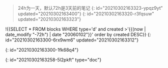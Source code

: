 > 24h为一天，默认72h是3天前的笔记
> {: id="20210302163323-ypqz9yt" updated="20210302163400"}
{: id="20210302163320-r3fqsuw" updated="20210302163323"}

!{{SELECT * FROM blocks WHERE type='d' and created >'{{(now | date_modify "-72h") | date "20060102"}}' order by created DESC}}
{: id="20210302163300-6rx9wm6" updated="20210302163312"}

{: id="20210302163300-1fk68q4"}


{: id="20210302163258-5l2pkft" type="doc"}
